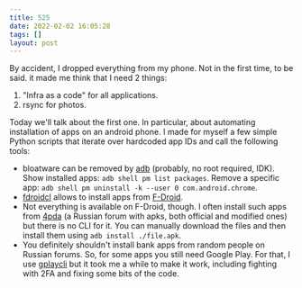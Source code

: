 ```yaml
---
title: 525
date: 2022-02-02 16:05:28
tags: []
layout: post
---
```


By accident, I dropped everything from my phone. Not in the first time, to be said. it made me think that I need 2 things:

1. "Infra as a code" for all applications.
2. rsync for photos.

Today we'll talk about the first one. In particular, about automating installation of apps on an android phone. I made for myself a few simple Python scripts that iterate over hardcoded app IDs and call the following tools:

+ bloatware can be removed by [adb](https://developer.android.com/studio/command-line/adb) (probably, no root required, IDK). Show installed apps: `adb shell pm list packages`.  Remove a specific app: `adb shell pm uninstall -k --user 0 com.android.chrome`.
+ [fdroidcl](https://github.com/mvdan/fdroidcl) allows to install apps from [F-Droid](https://f-droid.org/).
+ Not everything is available on F-Droid, though. I often install such apps from [4pda](https://4pda.to/forum/index.php?showforum=212) (a Russian forum with apks, both official and modified ones) but there is no CLI for it. You can manually download the files and then install them using `adb install ./file.apk`.
+ You definitely shouldn't install bank apps from random people on Russian forums. So, for some apps you still need Google Play. For that, I use [gplaycli](https://github.com/matlink/gplaycli) but it took me a while to make it work, including fighting with 2FA and fixing some bits of the code.
